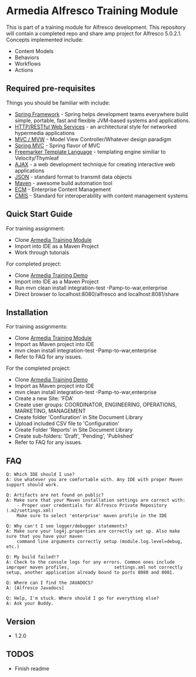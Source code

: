 # Armedia Alfresco Training Module
 
This is part of a training module for Alfresco development. This repository will contain a completed repo and share amp project for Alfresco 5.0.2.1. Concepts implemented include: 

  - Content Models
  - Behaviors
  - Workflows
  - Actions

## Required pre-requisites

Things you should be familiar with include:

* [Spring Framework] - Spring helps development teams everywhere build simple, portable, fast and flexible JVM-based systems and applications.
* [HTTP/RESTful Web Services] - an architectural style for networked hypermedia applications
* [MVC / MVW] - Model View Controller/Whatever design paradigm
* [Spring MVC] - Spring flavor of MVC
* [Freemarker Template Language] - templating engine similiar to Velocity/Thymleaf
* [AJAX] - a web development technique for creating interactive web applications
* [JSON] - standard format to transmit data objects
* [Maven] - awesome build automation tool
* [ECM] - Enterprise Content Management
* [CMIS] - Standard for interoperability with content management systems

  

## Quick Start Guide
For training assignment:
* Clone [Armedia Training Module]
* Import into IDE as a Maven Project
* Work through tutorials

For completed project:
* Clone [Armedia Training Demo]
* Import into IDE as a Maven Project
* Run mvn clean install integration-test -Pamp-to-war,enterprise
* Direct browser to localhost:8080/alfresco and localhost:8081/share

## Installation
For training assignments:
 * Clone [Armedia Training Module]
 * Import as Maven project into IDE
 * mvn clean install integration-test -Pamp-to-war,enterprise
 * Refer to FAQ for any issues.

For the completed project:
* Clone [Armedia Training Demo]
* Import as Maven project into IDE
* mvn clean install integration-test -Pamp-to-war,enterprise
* Create a new Site: 'FDA'
* Create user groups: COORDINATOR, ENGINEERING, OPERATIONS, MARKETING, MANAGEMENT
* Create folder 'Confiuration' in Site Document Library
* Upload included CSV file to 'Configuration'
* Create Folder 'Reports' in Site Document Library
* Create sub-folders: 'Draft', 'Pending', 'Published'
* Refer to FAQ for any issues.

## FAQ
    Q: Which IDE should I use?
    A: Use whatever you are comfortable with. Any IDE with proper Maven support should work.

    Q: Artifacts are not found on public?
    A: Make sure that your Maven installation settings are correct with:
        - Proper user credentials for Alfresco Private Repository (.m2/settings.xml)
        Make sure to select 'enterprise' maven profile in the IDE
    
    Q: Why can't I see logger/debugger statements?
    A: Make sure your log4j.properties are correctly set up. Also make sure that you have your maven 
        command line arguments correctly setup (module.log.level=debug, etc.)
    
    Q: My build failed!?
    A: Check to the console logs for any errors. Common ones include improper maven profiles,                 settings.xml not correctly setup, another application already bound to ports 8080 and 8081.
    
    Q: Where can I find the JAVADOCS?
    A: [Alfresco Javadocs]
    
    Q: Help, I'm stuck. Where should I go for everything else?
    A: Ask your Buddy.

## Version
- 1.2.0

## TODOS


 - Finish readme

[//]: # (These are reference links used in the body of this note and get stripped out when the markdown processor does it's job. There is no need to format nicely because it shouldn't be seen. Thanks SO - http://stackoverflow.com/questions/4823468/store-comments-in-markdown-syntax)

   [CMIS]: <https://www.alfresco.com/cmis>
   [HTTP/RESTful Web Services]: <https://docs.oracle.com/javaee/6/tutorial/doc/gijqy.html>
   [MVC / MVW]: <https://en.wikipedia.org/wiki/Model%E2%80%93view%E2%80%93controller>
   [Spring MVC]: <http://docs.spring.io/spring-framework/docs/current/spring-framework-reference/html/mvc.html>
   [Freemarker Template Language]: <http://freemarker.incubator.apache.org/>
   [AJAX]: <http://www.tutorialspoint.com/ajax/>
   [JSON]: <https://spring.io/understanding/JSON>
   [Maven]: <https://spring.io/guides/gs/maven/>
   [Spring Framework]: <http://spring.io>
   [ECM]: <http://www.aiim.org/What-is-ECM-Enterprise-Content-Management>
   [Armedia Training Demo]: <https://github.com/maksudsharif/Alfresco-Training-Demo>
   [Armedia Training Module]: <git@github.com:maksudsharif/Armedia-Training-Module.git>
   [Alfresco Javadocs]: <http://dev.alfresco.com/resource/docs/java/>
   
  



